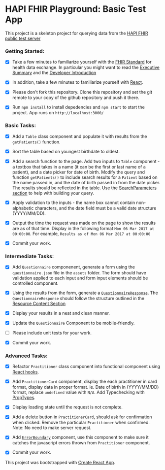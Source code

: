 # HAPI FHIR Playground: Basic Test App

This project is a skeleton project for querying data from the [HAPI FHIR public test server](http://hapi.fhir.org/baseR4)

### Getting Started:

- [x] Take a few minutes to familiarize yourself with the [FHIR Standard](http://hl7.org/fhir/) for health data exchange. In particular you might want to read the [Executive Summary](http://hl7.org/fhir/summary.html) and the [Developer Introduction](http://hl7.org/fhir/overview-dev.html)

- [x] In addition, take a few minutes to familiarize yourself with [React](https://reactjs.org/docs/getting-started.html).

- [x] Please don't fork this repository. Clone this repository and set the git remote to your copy of the github repository and push it there.

- [x] Run `npm install` to install depedencies and `npm start` to start the project. App runs on `http://localhost:3000/`

### Basic Tasks:

- [x] Add a `Table` class component and populate it with results from the `getPatients()` function.

- [x] Sort the table based on youngest birthdate to oldest.

* [x] Add a search function to the page. Add two inputs to `Table` component - a textbox that takes in a name (it can be the first or last name of a patient), and a date picker for date of birth. Modify the query and function `getPatients()` to include search results for a `Patient` based on the name passed in, and the date of birth passed in from the date picker. The results should be reflected in the table. Use the [SearchParameters section](https://www.hl7.org/fhir/patient.html#search) to help with building your query.

* [x] Apply validation to the inputs - the name box cannot contain non-alphabetic characters, and the date field must be a valid date structure (YYYY/MM/DD).

* [x] Output the time the request was made on the page to show the results are as of that time. Display in the following format `Mon 06 Mar 2017 at 00:00:00`. For example, `Results as of Mon 06 Mar 2017 at 00:00:00`

* [x] Commit your work.

### Intermediate Tasks:

- [x] Add `Questionnaire` componenent, generate a form using the `questionnaire.json` file in the `assets` folder. The form should have validation applied to each input and form input elements should be controlled component.

- [x] Using the results from the form, generate a [`QuestionnaireResponse`](https://www.hl7.org/fhir/questionnaireresponse.html). The `QuestionnaireResponse` should follow the structure outlined in the [Resource Content Section](https://www.hl7.org/fhir/questionnaireresponse.html#resource)

- [x] Display your results in a neat and clean manner.

- [x] Update the `Questionnaire` Component to be mobile-friendly.

- [ ] Please include unit tests for your work.

- [x] Commit your work.

### Advanced Tasks:

- [x] Refactor `Practitioner` class component into functional component using [React hooks](https://reactjs.org/docs/hooks-intro.html).

- [x] Add `PractitionerCard` component, display the each practitioner in card format, display data in proper format. ie. Date of birth in (YYYY/MM/DD) format, replace `undefined` value with `N/A`. Add Typechecking with [PropTypes](https://reactjs.org/docs/typechecking-with-proptypes.html).

- [x] Display loading state until the request is not complete.

- [x] Add a delete button in `PractitionerCard`, should ask for confirmation when clicked. Remove the particular `Practitioner` when confirmed. Note: No need to make server request.

- [x] Add [`ErrorBoundary`](https://reactjs.org/docs/error-boundaries.html) component, use this component to make sure it catches the javascript errors thrown from `Practitioner` component.

- [x] Commit your work.

This project was bootstrapped with [Create React App](https://github.com/facebook/create-react-app).
